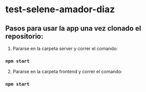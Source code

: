 ﻿# test-selene-amador-diaz
## Pasos para usar la app una vez clonado el repositorio:

1. Pararse en la carpeta server y correr el comando:

### `npm start`

2. Pararse en la carpeta frontend y correr el comando:

### `npm start`
